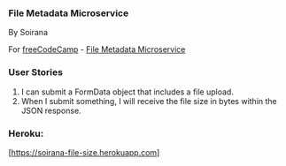### File Metadata Microservice
By Soirana

For [freeCodeCamp](http://freecodecamp.com) - [File Metadata Microservice](https://www.freecodecamp.com/challenges/file-metadata-microservice)

### **User Stories**

1. I can submit a FormData object that includes a file upload.
2. When I submit something, I will receive the file size in bytes within the JSON response.


### Heroku:
[https://soirana-file-size.herokuapp.com]